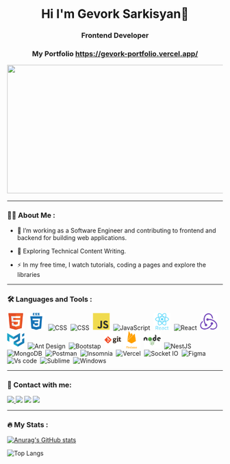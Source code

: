 
<h1 align="center">Hi I'm Gevork Sarkisyan👋</h1>

<h3 align="center">Frontend Developer</h3>

<div align="center">
<h3>My Portfolio <a target="_blank" href="https://gevork-portfolio.vercel.app/">https://gevork-portfolio.vercel.app/</a></h3>
</div>

</div>

<div align="center">
  <img src="https://media.giphy.com/media/dWesBcTLavkZuG35MI/giphy.gif" width="600" height="300"/>
</div>

---




### :woman_technologist: About Me :
- :telescope: I’m working as a Software Engineer and contributing to frontend and backend for building web applications.

- :seedling: Exploring Technical Content Writing.

- :zap: In my free time, I watch tutorials, coding a pages and explore the libraries


---

### :hammer_and_wrench: Languages and Tools :

<div>
  <img src="https://github.com/devicons/devicon/blob/master/icons/html5/html5-original.svg" title="HTML5" alt="HTML" width="40" height="40"/>&nbsp;
  <img src="https://github.com/devicons/devicon/blob/master/icons/css3/css3-plain-wordmark.svg"  title="CSS3" alt="CSS" width="40" height="40"/>&nbsp;
  <img src="https://cdn-icons-png.flaticon.com/512/5968/5968358.png"  title="CSS3" alt="CSS" width="40" height="40"/>&nbsp;
  <img src="https://shadowblood.gallerycdn.vsassets.io/extensions/shadowblood/tailwind-moon/3.0.2/1673948732518/Microsoft.VisualStudio.Services.Icons.Default"  title="CSS3" alt="CSS" width="40" height="40"/>&nbsp;
  <img src="https://github.com/devicons/devicon/blob/master/icons/javascript/javascript-original.svg" title="JavaScript" alt="JavaScript" width="40" height="40"/>&nbsp;
  <img src="https://static-00.iconduck.com/assets.00/typescript-plain-icon-256x256-ypojgpyj.png" title="JavaScript" alt="JavaScript" width="40" height="40"/>&nbsp;
  <img src="https://github.com/devicons/devicon/blob/master/icons/react/react-original-wordmark.svg" title="React" alt="React" width="40" height="40"/>&nbsp;
  <img src="https://www.svgrepo.com/show/354113/nextjs-icon.svg" title="React" alt="React" width="40" height="40"/>&nbsp;
  <img src="https://github.com/devicons/devicon/blob/master/icons/redux/redux-original.svg" title="Redux" alt="Redux " width="40" height="40"/>&nbsp;
  <img src="https://github.com/devicons/devicon/blob/master/icons/materialui/materialui-original.svg" title="Material UI" alt="Material UI" width="40" height="40"/>&nbsp;
  <img src="https://static-00.iconduck.com/assets.00/ant-design-icon-512x512-ncocfg8e.png" title="Ant Design" alt="Ant Design" width="40" height="40"/>&nbsp;
  <img src="https://upload.wikimedia.org/wikipedia/commons/thumb/b/b2/Bootstrap_logo.svg/640px-Bootstrap_logo.svg.png" title="Bootstap" alt="Bootstap" width="40" height="40"/>&nbsp;
  <img src="https://github.com/devicons/devicon/blob/master/icons/git/git-original-wordmark.svg" title="Git" **alt="Git" width="40" height="40"/>
  <img src="https://github.com/devicons/devicon/blob/master/icons/firebase/firebase-plain-wordmark.svg" title="Firebase" alt="Firebase" width="40" height="40"/>&nbsp;
  <img src="https://github.com/devicons/devicon/blob/master/icons/nodejs/nodejs-original-wordmark.svg" title="NodeJS" alt="NodeJS" width="40" height="40"/>&nbsp;
  <img src="https://static-00.iconduck.com/assets.00/nestjs-icon-2048x2040-3rrvcej8.png" title="NestJS" alt="NestJS" width="40" height="40"/>&nbsp;
  <img src="https://encrypted-tbn0.gstatic.com/images?q=tbn:ANd9GcSuMRzP2i8h_xIFrtbyJvXy29eTCtyUpwIrzg&s" title="MongoDB" alt="MongoDB" width="40" height="40"/>&nbsp;
  <img src="https://www.svgrepo.com/show/354202/postman-icon.svg" title="Postman" alt="Postman" width="40" height="40"/>&nbsp;
  <img src="https://encrypted-tbn0.gstatic.com/images?q=tbn:ANd9GcRJiSvJyPl2_jzBMakkNPavVEOS1xzEs-j2tg&s" title="Insomnia" alt="Insomnia" width="40" height="40"/>&nbsp;
  <img src="https://assets.vercel.com/image/upload/front/favicon/vercel/180x180.png" title="Vercel" alt="Vercel" width="40" height="40"/>&nbsp;
  <img src="https://static-00.iconduck.com/assets.00/socket-io-icon-2048x2046-tx88w4en.png" title="Socket IO" alt="Socket IO" width="40" height="40"/>&nbsp;
  <img src="https://static-00.iconduck.com/assets.00/apps-figma-icon-2048x2048-ctjj5ab7.png" title="Figma" alt="Figma" width="40" height="40"/>&nbsp;
  <img src="https://cdn.icon-icons.com/icons2/2107/PNG/512/file_type_vscode_icon_130084.png" title="VS code" alt="Vs code" width="40" height="40"/>&nbsp;
  <img src="https://encrypted-tbn0.gstatic.com/images?q=tbn:ANd9GcRlPDDOjs-NRNNFRboOOlP0aELPnIilPCRo5Q&s" title="Sublime" alt="Sublime" width="40" height="40"/>&nbsp;
  <img src="https://static-00.iconduck.com/assets.00/windows-icon-2018x2048-0y0cfqbh.png" title="Windows" alt="Windows" width="40" height="40"/>&nbsp;
</div>

---

### 💬 Contact with me: 
<div> 
  <a href="https://t.me/gevork_sarkisyan" target="_blank"><img  width="100" src="https://icon-library.com/images/telegram-icon-png/telegram-icon-png-3.jpg" target="_blank">
  <a href="https://www.instagram.com/sarkisyan.gev/" target="_blank"><img src="https://img.shields.io/badge/-Instagram-%23E4405F?style=for-the-badge&logo=instagram&logoColor=white" target="_blank"></a>
  <a href = "mailto:zadroterkom@gmail.com"><img src="https://img.shields.io/badge/-Gmail-%23333?style=for-the-badge&logo=gmail&logoColor=white" target="_blank"></a>
  <a href="https://www.linkedin.com/in/gevork-sarkisyan-a1195328b/" target="_blank"><img src="https://img.shields.io/badge/-LinkedIn-%230077B5?style=for-the-badge&logo=linkedin&logoColor=white" target="_blank"></a> 
  


---
### :fire: My Stats :

[![Anurag's GitHub stats](https://github-readme-stats.vercel.app/api?username=Gevork-Sarkisyan222&show_icons=true)](https://github.com/Gevork-Sarkisyan222/github-readme-stats)

![Top Langs](https://github-readme-stats.vercel.app/api/top-langs/?username=Gevork-Sarkisyan222&layout=compact)





